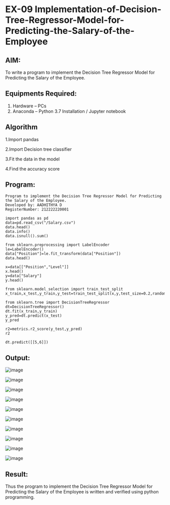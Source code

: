 # EX-09 Implementation-of-Decision-Tree-Regressor-Model-for-Predicting-the-Salary-of-the-Employee

## AIM:
To write a program to implement the Decision Tree Regressor Model for Predicting the Salary of the Employee.

## Equipments Required:
1. Hardware – PCs
2. Anaconda – Python 3.7 Installation / Jupyter notebook

## Algorithm

1.Import pandas

2.Import Decision tree classifier

3.Fit the data in the model

4.Find the accuracy score


## Program:
```
Program to implement the Decision Tree Regressor Model for Predicting the Salary of the Employee.
Developed by: AADHITHYA D
RegisterNumber: 212222220001
```
```
import pandas as pd
data=pd.read_csv("/Salary.csv")
data.head()
data.info()
data.isnull().sum()

from sklearn.preprocessing import LabelEncoder
le=LabelEncoder()
data["Position"]=le.fit_transform(data["Position"])
data.head()

x=data[["Position","Level"]]
x.head()
y=data["Salary"]
y.head()

from sklearn.model_selection import train_test_split
x_train,x_test,y_train,y_test=train_test_split(x,y,test_size=0.2,random_state=2)

from sklearn.tree import DecisionTreeRegressor
dt=DecisionTreeRegressor()
dt.fit(x_train,y_train)
y_pred=dt.predict(x_test)
y_pred

r2=metrics.r2_score(y_test,y_pred)
r2

dt.predict([[5,6]])
```

## Output:
![image](https://github.com/user-attachments/assets/a236d224-1edd-44f7-8bb7-174b5f9872d9)

![image](https://github.com/user-attachments/assets/94b59e82-6e8a-4c77-91d9-84c22e78c402)


![image](https://github.com/user-attachments/assets/9e689915-81dc-471b-bfb2-a3b8cf7807db)

![image](https://github.com/user-attachments/assets/b523ec58-5652-4465-a99f-e5215fc3895f)

![image](https://github.com/user-attachments/assets/61e73442-6f1c-486b-b8bd-12c8a87a8679)

![image](https://github.com/user-attachments/assets/ebb7dd36-224a-4864-a353-af213a024366)

![image](https://github.com/user-attachments/assets/c982ed7a-883f-4c24-a024-4ec80728aa8f)


![image](https://github.com/user-attachments/assets/ee1325a0-ffc8-4c86-8d2d-baf447081359)

![image](https://github.com/user-attachments/assets/d1e27212-2e4e-4afb-9ad2-c4dd0ceed108)


![image](https://github.com/user-attachments/assets/efb69d7d-962e-4a66-8d40-b9043f95164e)

## Result:
Thus the program to implement the Decision Tree Regressor Model for Predicting the Salary of the Employee is written and verified using python programming.
